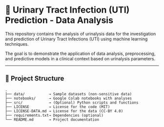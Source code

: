 # 🧪 Urinary Tract Infection (UTI) Prediction - Data Analysis

This repository contains the analysis of urinalysis data for the investigation and prediction of Urinary Tract Infections (UTI) using machine learning techniques.

The goal is to demonstrate the application of data analysis, preprocessing, and predictive models in a clinical context based on urinalysis parameters.

---

## 📂 Project Structure

```plaintext
.
├── data/           → Sample datasets (non-sensitive data)
├── notebooks/      → Google Colab notebooks with analyses
├── src/            → (Optional) Python scripts and functions
├── LICENSE         → License for the code (MIT)
├── LICENSE-DATA.md → License for the data (CC-BY 4.0)
├── requirements.txt→ Dependencies (optional)
└── README.md       → Project documentation
